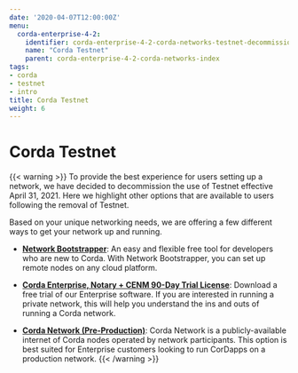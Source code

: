 ```yaml
---
date: '2020-04-07T12:00:00Z'
menu:
  corda-enterprise-4-2:
    identifier: corda-enterprise-4-2-corda-networks-testnet-decommission
    name: "Corda Testnet"
    parent: corda-enterprise-4-2-corda-networks-index
tags:
- corda
- testnet
- intro
title: Corda Testnet
weight: 6
---
```


# Corda Testnet

{{< warning >}}
To provide the best experience for users setting up a network, we have decided to decommission the use of Testnet effective April 31, 2021. Here we highlight other options that are available to users following the removal of Testnet.

Based on your unique networking needs, we are offering a few different ways to get your network up and running.

* [**Network Bootstrapper**](../network-bootstrapper.md): An easy and flexible free tool for developers who are new to Corda. With Network Bootstrapper, you can set up remote nodes on any cloud platform.

* [**Corda Enterprise, Notary + CENM 90-Day Trial License**](https://customerhub.r3.com/s/sign-up): Download a free trial of our Enterprise software. If you are interested in running a private network, this will help you understand the ins and outs of running a Corda network.

* [**Corda Network (Pre-Production)**](https://corda.network/): Corda Network is a publicly-available internet of Corda nodes operated by network participants. This option is best suited for Enterprise customers looking to run CorDapps on a production network.
{{< /warning >}}
